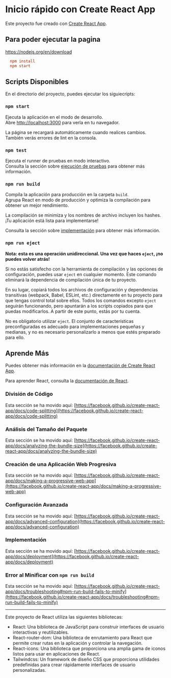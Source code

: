 # Inicio rápido con Create React App

Este proyecto fue creado con [Create React App](https://github.com/facebook/create-react-app).

## Para poder ejecutar la pagina

<https://nodejs.org/en/download>

```ini
  npm install
  npm start
```

## Scripts Disponibles

En el directorio del proyecto, puedes ejecutar los siguiecripts:

### `npm start`

Ejecuta la aplicación en el modo de desarrollo.\
Abre [http://localhost:3000](http://localhost:3000) para verla en tu navegador.

La página se recargará automáticamente cuando realices cambios.\
También verás errores de lint en la consola.

### `npm test`

Ejecuta el runner de pruebas en modo interactivo.\
Consulta la sección sobre [ejecución de pruebas](https://facebook.github.io/create-react-app/docs/running-tests) para obtener más información.

### `npm run build`

Compila la aplicación para producción en la carpeta `build`.\
Agrupa React en modo de producción y optimiza la compilación para obtener un mejor rendimiento.

La compilación se minimiza y los nombres de archivo incluyen los hashes.\
¡Tu aplicación está lista para implementarse!

Consulta la sección sobre [implementación](https://facebook.github.io/create-react-app/docs/deployment) para obtener más información.

### `npm run eject`

**Nota: esta es una operación unidireccional. Una vez que haces `eject`, ¡no puedes volver atrás!**

Si no estás satisfecho con la herramienta de compilación y las opciones de configuración, puedes usar `eject` en cualquier momento. Este comando eliminará la dependencia de compilación única de tu proyecto.

En su lugar, copiará todos los archivos de configuración y dependencias transitivas (webpack, Babel, ESLint, etc.) directamente en tu proyecto para que tengas control total sobre ellos. Todos los comandos excepto `eject` seguirán funcionando, pero apuntarán a los scripts copiados para que puedas modificarlos. A partir de este punto, estás por tu cuenta.

No es obligatorio utilizar `eject`. El conjunto de características preconfiguradas es adecuado para implementaciones pequeñas y medianas, y no es necesario personalizarlo a menos que estés preparado para ello.

## Aprende Más

Puedes obtener más información en la [documentación de Create React App](https://facebook.github.io/create-react-app/docs/getting-started).

Para aprender React, consulta la [documentación de React](https://reactjs.org/).

### División de Código

Esta sección se ha movido aquí: [https://facebook.github.io/create-react-app/docs/code-splitting](https://facebook.github.io/create-react-app/docs/code-splitting)

### Análisis del Tamaño del Paquete

Esta sección se ha movido aquí: [https://facebook.github.io/create-react-app/docs/analyzing-the-bundle-size](https://facebook.github.io/create-react-app/docs/analyzing-the-bundle-size)

### Creación de una Aplicación Web Progresiva

Esta sección se ha movido aquí: [https://facebook.github.io/create-react-app/docs/making-a-progressive-web-app](https://facebook.github.io/create-react-app/docs/making-a-progressive-web-app)

### Configuración Avanzada

Esta sección se ha movido aquí: [https://facebook.github.io/create-react-app/docs/advanced-configuration](https://facebook.github.io/create-react-app/docs/advanced-configuration)

### Implementación

Esta sección se ha movido aquí: [https://facebook.github.io/create-react-app/docs/deployment](https://facebook.github.io/create-react-app/docs/deployment)

### Error al Minificar con `npm run build`

Esta sección se ha movido aquí: [https://facebook.github.io/create-react-app/docs/troubleshooting#npm-run-build-fails-to-minify](https://facebook.github.io/create-react-app/docs/troubleshooting#npm-run-build-fails-to-minify)

---

Este proyecto de React utiliza las siguientes bibliotecas:

- React: Una biblioteca de JavaScript para construir interfaces de usuario interactivas y reutilizables.
- React-router-dom: Una biblioteca de enrutamiento para React que permite crear rutas en la aplicación y controlar la navegación.
- React-icons: Una biblioteca que proporciona una amplia gama de iconos listos para usar en aplicaciones de React.
- Tailwindcss: Un framework de diseño CSS que proporciona utilidades predefinidas para crear rápidamente interfaces de usuario personalizadas.
